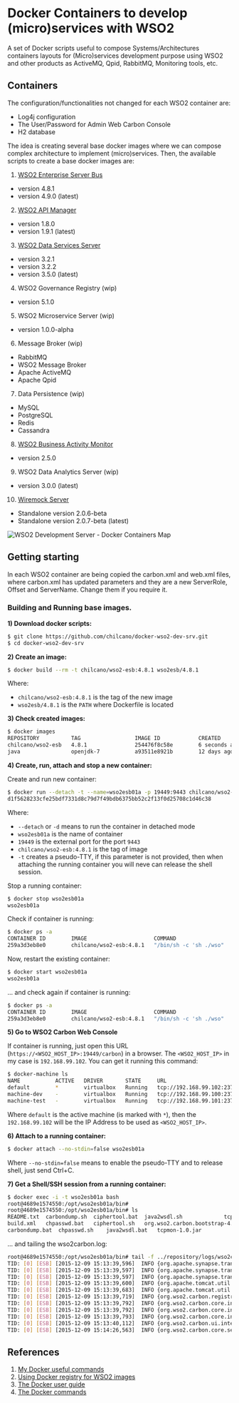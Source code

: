 # Docker Containers to develop (micro)services with WSO2

A set of Docker scripts useful to compose Systems/Architectures containers layouts for (Micro)services development purpose using WSO2 and other products as ActiveMQ, Qpid, RabbitMQ, Monitoring tools, etc.

## Containers

The configuration/functionalities not changed for each WSO2 container are:

* Log4j configuration
* The User/Password for Admin Web Carbon Console
* H2 database

The idea is creating several base docker images where we can compose complex architecture to implement (micro)services.
Then, the available scripts to create a base docker images are:

1. [WSO2 Enterprise Server Bus](http://wso2.com/products/enterprise-service-bus)
  * version 4.8.1
  * version 4.9.0 (latest)
2. [WSO2 API Manager](http://wso2.com/api-management/try-it)
  * version 1.8.0
  * version 1.9.1 (latest)
3. [WSO2 Data Services Server](http://wso2.com/products/data-services-server)
  * version 3.2.1
  * version 3.2.2
  * version 3.5.0 (latest)
4. WSO2 Governance Registry (wip)
  * version 5.1.0  
5. WSO2 Microservice Server (wip)
  * version 1.0.0-alpha
6. Message Broker (wip)
  * RabbitMQ
  * WSO2 Message Broker
  * Apache ActiveMQ
  * Apache Qpid
7. Data Persistence (wip)
  * MySQL
  * PostgreSQL
  * Redis
  * Cassandra
8. [WSO2 Business Activity Monitor](http://wso2.com/more-downloads/business-activity-monitor)
  * version 2.5.0
9. WSO2 Data Analytics Server (wip)
  * version 3.0.0 (latest)
10. [Wiremock Server](http://wiremock.org)
  * Standalone version 2.0.6-beta
  * Standalone version 2.0.7-beta (latest)


![WSO2 Development Server - Docker Containers Map](https://github.com/chilcano/docker-wso2-dev-srv/blob/master/chilcano-wso2-dev-srv-docker-containers-map.png "WSO2 Development Server - Docker Containers Map")


## Getting starting

In each WSO2 container are being copied the carbon.xml and web.xml files, where carbon.xml has updated parameters and they are a new ServerRole, Offset and ServerName. Change them if you require it.


### Building and Running base images.

__1) Download docker scripts:__
```bash
$ git clone https://github.com/chilcano/docker-wso2-dev-srv.git
$ cd docker-wso2-dev-srv
```

__2) Create an image:__
```bash
$ docker build --rm -t chilcano/wso2-esb:4.8.1 wso2esb/4.8.1
```
Where:
- `chilcano/wso2-esb:4.8.1` is the tag of the new image
- `wso2esb/4.8.1` is the `PATH` where Dockerfile is located

__3) Check created images:__
```bash
$ docker images
REPOSITORY          TAG                 IMAGE ID            CREATED             VIRTUAL SIZE
chilcano/wso2-esb   4.8.1               254476f8c58e        6 seconds ago       1.393 GB
java                openjdk-7           a93511e8921b        12 days ago         589.7 MB
```

__4) Create, run, attach and stop a new container:__

Create and run new container:
```bash
$ docker run --detach -t --name=wso2esb01a -p 19449:9443 chilcano/wso2-esb:4.8.1
d1f5628233cfe25bdf7331d8c79d7f49bdb6375bb52c2f13f0d25708c1d46c38
```

Where:
- `--detach` or `-d` means to run the container in detached mode
- `wso2esb01a` is the name of container
- `19449` is the external port for the port `9443`
- `chilcano/wso2-esb:4.8.1` is the tag of image
- `-t` creates a pseudo-TTY, if this parameter is not provided, then when attaching the running container you will neve can release the shell session.

Stop a running container:
```bash
$ docker stop wso2esb01a
wso2esb01a

```
Check if container is running:
```bash
$ docker ps -a
CONTAINER ID        IMAGE                     COMMAND                  CREATED             STATUS                       PORTS               NAMES
259a3d3eb8e0        chilcano/wso2-esb:4.8.1   "/bin/sh -c 'sh ./wso"   26 minutes ago      Exited (137) 3 minutes ago                       wso2esb01a
```

Now, restart the existing container:
```bash
$ docker start wso2esb01a
wso2esb01a
```

... and check again if container is running:
```bash
$ docker ps -a
CONTAINER ID        IMAGE                     COMMAND                  CREATED             STATUS              PORTS                               NAMES
259a3d3eb8e0        chilcano/wso2-esb:4.8.1   "/bin/sh -c 'sh ./wso"   36 minutes ago      Up 32 seconds       8286/tcp, 0.0.0.0:19449->9443/tcp   wso2esb01a

```

__5) Go to WSO2 Carbon Web Console__

If container is running, just open this URL (`https://<WSO2_HOST_IP>:19449/carbon`) in a browser.
The `<WSO2_HOST_IP>` in my case is `192.168.99.102`. You can get it running this command:
```bash
$ docker-machine ls
NAME           ACTIVE   DRIVER       STATE     URL                         SWARM   ERRORS
default        *        virtualbox   Running   tcp://192.168.99.102:2376
machine-dev    -        virtualbox   Running   tcp://192.168.99.100:2376
machine-test   -        virtualbox   Running   tcp://192.168.99.101:2376
```

Where `default` is the active machine (is marked with `*`), then the `192.168.99.102` will be the IP Address to be used as `<WSO2_HOST_IP>`.

__6) Attach to a running container:__


```bash
$ docker attach --no-stdin=false wso2esb01a

```

Where `--no-stdin=false` means to enable the pseudo-TTY and to release shell, just send Ctrl+C.

__7) Get a Shell/SSH session from a running container:__

```bash
$ docker exec -i -t wso2esb01a bash
root@4689e1574550:/opt/wso2esb01a/bin#
root@4689e1574550:/opt/wso2esb01a/bin# ls
README.txt	carbondump.sh  ciphertool.bat  java2wsdl.sh			    tcpmon.bat		    version.txt    wso2carbon-version.txt  wso2server.bat
build.xml	chpasswd.bat   ciphertool.sh   org.wso2.carbon.bootstrap-4.2.0.jar  tcpmon.sh		    wsdl2java.bat  wso2esb-samples.bat	   wso2server.sh
carbondump.bat	chpasswd.sh    java2wsdl.bat   tcpmon-1.0.jar			    tomcat-juli-7.0.34.jar  wsdl2java.sh   wso2esb-samples.sh	   yajsw
```

... and tailing the wso2carbon.log:

```bash
root@4689e1574550:/opt/wso2esb01a/bin# tail -f ../repository/logs/wso2carbon.log
TID: [0] [ESB] [2015-12-09 15:13:39,596]  INFO {org.apache.synapse.transport.passthru.PassThroughHttpSSLListener} -  Pass-through HTTPS Listener started on 0:0:0:0:0:0:0:0:8249 {org.apache.synapse.transport.passthru.PassThroughHttpSSLListener}
TID: [0] [ESB] [2015-12-09 15:13:39,597]  INFO {org.apache.synapse.transport.passthru.PassThroughHttpListener} -  Starting Pass-through HTTP Listener... {org.apache.synapse.transport.passthru.PassThroughHttpListener}
TID: [0] [ESB] [2015-12-09 15:13:39,597]  INFO {org.apache.synapse.transport.passthru.PassThroughHttpListener} -  Pass-through HTTP Listener started on 0:0:0:0:0:0:0:0:8286 {org.apache.synapse.transport.passthru.PassThroughHttpListener}
TID: [0] [ESB] [2015-12-09 15:13:39,600]  INFO {org.apache.tomcat.util.net.NioSelectorPool} -  Using a shared selector for servlet write/read {org.apache.tomcat.util.net.NioSelectorPool}
TID: [0] [ESB] [2015-12-09 15:13:39,683]  INFO {org.apache.tomcat.util.net.NioSelectorPool} -  Using a shared selector for servlet write/read {org.apache.tomcat.util.net.NioSelectorPool}
TID: [0] [ESB] [2015-12-09 15:13:39,719]  INFO {org.wso2.carbon.registry.eventing.internal.RegistryEventingServiceComponent} -  Successfully Initialized Eventing on Registry {org.wso2.carbon.registry.eventing.internal.RegistryEventingServiceComponent}
TID: [0] [ESB] [2015-12-09 15:13:39,792]  INFO {org.wso2.carbon.core.init.JMXServerManager} -  JMX Service URL  : service:jmx:rmi://localhost:11117/jndi/rmi://localhost:10005/jmxrmi {org.wso2.carbon.core.init.JMXServerManager}
TID: [0] [ESB] [2015-12-09 15:13:39,792]  INFO {org.wso2.carbon.core.internal.StartupFinalizerServiceComponent} -  Server           :  WSO2ESB01A-4.8.1 {org.wso2.carbon.core.internal.StartupFinalizerServiceComponent}
TID: [0] [ESB] [2015-12-09 15:13:39,793]  INFO {org.wso2.carbon.core.internal.StartupFinalizerServiceComponent} -  WSO2 Carbon started in 28 sec {org.wso2.carbon.core.internal.StartupFinalizerServiceComponent}
TID: [0] [ESB] [2015-12-09 15:13:40,112]  INFO {org.wso2.carbon.ui.internal.CarbonUIServiceComponent} -  Mgt Console URL  : https://172.17.0.2:9443/carbon/ {org.wso2.carbon.ui.internal.CarbonUIServiceComponent}
TID: [0] [ESB] [2015-12-09 15:14:26,563]  INFO {org.wso2.carbon.core.services.util.CarbonAuthenticationUtil} -  'admin@carbon.super [-1234]' logged in at [2015-12-09 15:14:26,562+0000] {org.wso2.carbon.core.services.util.CarbonAuthenticationUtil}

```


## References

1. [My Docker useful commands](https://github.com/chilcano/how-tos/blob/master/Docker-useful-commands.md)
2. [Using Docker registry for WSO2 images](http://www.juancarlosgpelaez.com/wso2-in-docker-registry-en)
3. [The Docker user guide](https://docs.docker.com/engine/userguide)
4. [The Docker commands](https://docs.docker.com/engine/reference/commandline)

